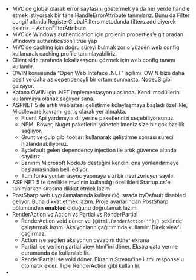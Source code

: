 - MVC’de global olarak error sayfasını göstermek ya da her yerde handle etmek istiyorsak bir tane HandleErrorAttribute tanımlarız. Bunu da Filter congif altında RegisterGlobalFilters metodunda filters.add diyerek ekleriz. – ActionFilterAttribute
- MVC’de Windows authentication için projenin properties’e git oradan Windows authentication’ı true yap
- MVC’de caching için doğru süreyi bulmak zor o yüzden web config kullanarak caching profile tanımlayabiliriz.
- Client side tarafında lokalizasyonu çözmek için web config tanımı kullanılır.
- OWIN konusunda “Open Web Inteface .NET” açılımı. OWIN bize daha basit ve daha az dependencyli bir ortam sunmakta. NodeJS gibi çalışıyor.
- Katana OWIN için .NET implementasyonu aslında. Kendi modüllerini kullanmaya olanak sağlıyor sana.
- ASPNET 5 ile artık web sitesi geliştirme kolaylaşmaya başladı özellikle; Middleware kavramı geniş olarak yer almakta.
	- Fluent Api yardımıyla dll yerine paketlerinizi seçebiliyorsunuz.
	- NPM, Bower, Nuget paketlerini yönetebilmeniz size bir çok özellik sağlıyor.
	- Grunt ve gulp gibi toolları kullanarak geliştirme sonrası süreci hızlandırabiliyoruz.
	- Bydefault gelen dependency injection ile artık güvence altında sayılırız. 
	- Sanırım Microsoft NodeJs desteğini kendini ona yönlendirmeye başlamasından belli ediyor.
	- Tüm fonksiyonları async yapmaya sizi bir nevi zorluyor sayılır.
- ASP NET 5 te özellikle mvc'nin kullandığı özellikleri Startup.cs'e tanımlarken sırasına dikkat etmek lazım.
- PostSharp web uygulamalarında kullanıldığı sırada byDefault disabled geliyor. Buna dikkat etmek lazım. Proje ayarlarından PostSharp bölümünden **enabled** olduğunu doğrulamak lazım.
- RenderAction vs Action vs Partial vs RenderPartial
	- RenderAction void döner ve `{@Html.RenderAction("");}` şeklinde çalıştırmak lazım. Aksiyonların çağırımında kullanılır. Direk view'i çağırmaz.
	- Action ise seçilen aksiyonun cevabını döner ekrana
	- Partial ise verilen partial view html'ini döner. Ekstra data verme durumunda da kullanılabilir.
	- RenderPartial ise void döner. Ekranın Stream'ine Html response'u otomatik ekler. Tıpkı RenderAction gibi kullanılır.
- 
